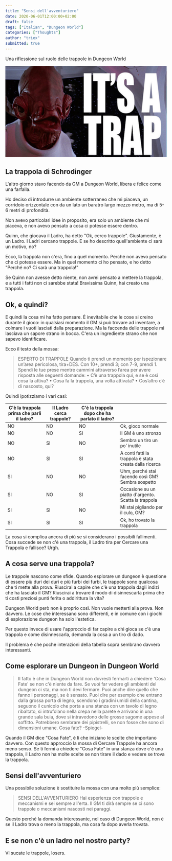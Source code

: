 ```yaml
---
title: "Sensi dell'avventuriero"
date: 2020-06-01T12:00:00+02:00
draft: false
tags: ["Italian", "Dungeon World"]
categories: ["Thoughts"]
author: "triex"
submitted: true 
---
```


Una riflessione sul ruolo delle trappole in Dungeon World

![L'ammiraglio Ackbar di Star Wars che avvisa che c'è una trappola](itsatrap-2-1280x720.jpg "L'ammiraglio Ackbar di Star Wars che avvisa che c'è una trappola")


## La trappola di Schrodinger

L'altro giorno stavo facendo da GM a Dungeon World, libera e felice come una farfalla.

Ho deciso di introdurre un ambiente sotterraneo che mi piaceva, un corridoio orizzontale con da un lato un baratro largo mezzo metro, ma di 5-6 metri di profondità.

Non avevo particolari idee in proposito, era solo un ambiente che mi piaceva, e non avevo pensato a cosa ci potesse essere dentro.

Quinn, che giocava il Ladro, ha detto "Ok, cerco trappole". Giustamente, è un Ladro. I Ladri cercano trappole. E se ho descritto quell'ambiente ci sarà un motivo, no?

Ecco, la trappola non c'era, fino a quel momento. Perché non avevo pensato che ci potesse essere. Ma in quel momento ci ho pensato, e ho detto "Perché no? Ci sarà una trappola!"

Se Quinn non avesse detto niente, non avrei pensato a mettere la trappola, e a tutti i fatti non ci sarebbe stata! Bravissima Quinn, hai creato una trappola.

## Ok, e quindi?

E quindi la cosa mi ha fatto pensare. È inevitabile che le cose si creino durante il gioco: in qualsiasi momento il GM si può trovare ad inventare, a colmare i vuoti lasciati dalla preparazione. Ma la faccenda delle trappole mi lasciava un sapore strano in bocca. C'era un ingrediente strano che non sapevo identificare.

Ecco il testo della mossa:

> ESPERTO DI TRAPPOLE
> Quando ti prendi un momento per ispezionare un’area pericolosa,
> tira+DES. Con 10+, prendi 3; con 7-9, prendi 1.
> Spendi le tue prese mentre cammini attraverso l’area per avere risposta
> alle seguenti domande:
> • C’è una trappola qui, e se è così cosa la attiva?
> • Cosa fa la trappola, una volta attivata?
> • Cos’altro c’è di nascosto, qui?

Quindi ipotizziamo i vari casi:

| C'è la trappola prima che parli il ladro? | Il Ladro cerca trappole? | C'è la trappola dopo che ha parlato il ladro? |  |
|---|---|---|---|
| NO | NO | NO | Ok, gioco normale |
| NO | NO | SI | Il GM è uno stronzo |
| NO | SI | NO | Sembra un tiro un po' inutile |
| NO | SI | SI | A conti fatti la trappola è stata creata dalla ricerca |
| SI | NO | NO | Uhm, perché stai facendo così GM? Sembra sospetto |
| SI | NO | SI | Occasione su un piatto d'argento. Scatta la trappola |
| SI | SI | NO | Mi stai pigliando per il culo, GM? |
| SI | SI | SI | Ok, ho trovato la trappola |

La cosa si complica ancora di più se si considerano i possibili fallimenti. Cosa succede se non c'è una trappola, il Ladro tira per Cercare una Trappola e fallisce? Urgh.

## A cosa serve una trappola?

Le trappole nascono come sfide. Quando esplorare un dungeon è questione di essere più duri dei duri e più furbi dei furbi, le trappole sono qualcosa che ti mette alla prova. Riuscirai a capire che c'è una trappola dagli indizi che ha lasciato il GM? Riuscirai a trovare il modo di disinnescarla prima che ti costi preziosi punti ferita o addirittura la vita?

Dungeon World però non è proprio così. Non vuole metterti alla prova. Non davvero. Le cose che interessano sono differenti, e in comune con i giochi di esplorazione dungeon ha solo l'estetica.

Per questo invece di usare l'approccio di far capire a chi gioca se c'è una trappola e come disinnescarla, demanda la cosa a un tiro di dado. 

Il problema è che poche interazioni della tabella sopra sembrano davvero interessanti. 

## Come esplorare un Dungeon in Dungeon World

> Il fatto è che in Dungeon World non dovresti fermarti a chiedere 'Cosa Fate' se non c'è niente da fare. Se vuoi far vedere gli ambienti del dungeon ci sta, ma non ti devi fermare. Puoi anche dire quello che fanno i personaggi, se è sensato. Puoi dire per esempio che entrano dalla grossa porta di legno, scendono i gradini umidi della cantina, seguono il cunicolo che porta a una stanza con un tavolo di legno ribaltato, si intrufolano nella crepa nella parete e arrivano in una grande sala buia, dove si intravedono delle grosse sagome appese al soffitto. Potrebbero sembrare dei pipistrelli, se non fosse che sono di dimensioni umane. Cosa fate?
> -Spiegel-

Quando il GM dice "Cosa Fate", è lì che iniziano le scelte che importano davvero. Con questo approccio la mossa di Cercare Trappole ha ancora meno senso. Se ti fermi a chiedere "Cosa Fate" in una stanza dove c'è una trappola, il Ladro non ha molte scelte se non tirare il dado e vedere se trova la trappola.

## Sensi dell'avventuriero

Una possibile soluzione è sostituire la mossa con una molto più semplice:

> SENSI DELL'AVVENTURIERO
> Hai esperienza con trappole e meccanismi e sei sempre all'erta. Il GM ti dirà sempre se ci sono trappole o meccanismi nascosti nei paraggi.

Questo perché la domanda interessante, nel caso di Dungeon World, non è se il Ladro trova o meno la trappola, ma cosa fa dopo averla trovata.

## E se non c'è un ladro nel nostro party?

Vi sucate le trappole, losers.